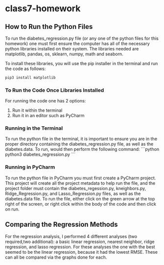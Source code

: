 # class7-homework

## How to Run the Python Files

<p>To run the diabetes_regression.py file (or any one of the python files for this homework) one must first ensure the computer has all of the necessary python libraries installed on their system. The libraries needed are matplotlib, pandas, os, sklearn, numpy, math and seaborn.<p>
<p>To install these libraries, you will use the pip installer in the terminal and run the code as follows:

```python
pip3 install matplotlib
```

### To Run the Code Once Libraries Installed
For running the code one has 2 options:
1. Run it within the terminal
2. Run it in an editor such as PyCharm

### Running in the Terminal
<p>To run the python file in the terminal, it is important to ensure you are in the proper directory containing the diabetes_regression.py file, as well as the diabetes.data. To run, would then perform the following command:
```python
python3 diabetes_regression.py
```

### Running in PyCharm
<p>To run the python file in PyCharm you must first create a PyCharm project. This project will create all the project metadata to help run the file, and the project folder must contain the diabetes_regession.py, kneighbors.py, Ridge_Regression.py, and Lasso_Regression.py files, as well as the diabetes.data file. To run the file, either click on the green arrow at the top right of the screen, or right click within the body of the code and then click on run. 

## Comparing the Regression Methods
<p>For the regression analysis, I performed 4 different analyses (two required,two additional): a basic linear regression, nearest neighbor, ridge regression, and lasso regression. For these analyses the one with the best seemed to be the linear regression, because it had the lowest RMSE. These can all be compared via the graphs done for each.<p>




